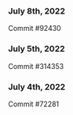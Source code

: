 ### July 8th, 2022

Commit #92430

### July 5th, 2022

Commit #314353


### July 4th, 2022

Commit #72281
